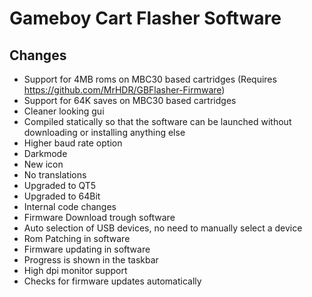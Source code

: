 Gameboy Cart Flasher Software
====================================

Changes
---------------------------------
- Support for 4MB roms on MBC30 based cartridges (Requires https://github.com/MrHDR/GBFlasher-Firmware)
- Support for 64K saves on MBC30 based cartridges
- Cleaner looking gui
- Compiled statically so that the software can be launched without downloading or installing anything else
- Higher baud rate option
- Darkmode
- New icon
- No translations
- Upgraded to QT5
- Upgraded to 64Bit
- Internal code changes
- Firmware Download trough software
- Auto selection of USB devices, no need to manually select a device
- Rom Patching in software
- Firmware updating in software
- Progress is shown in the taskbar
- High dpi monitor support
- Checks for firmware updates automatically